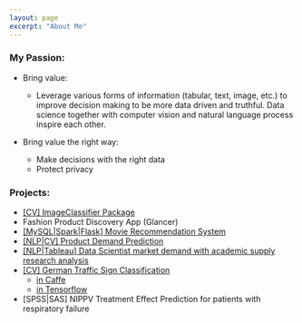 ```yaml
---
layout: page
excerpt: "About Me"
---  
```



### My Passion:  

- Bring value:  
  * Leverage various forms of information (tabular, text, image, etc.) to improve decision making to be more data driven and truthful. Data science together with computer vision and natural language process inspire each other.  

- Bring value the right way:  
  * Make decisions with the right data  
  * Protect privacy  

### Projects:  
- [[CV] ImageClassifier Package](https://github.com/San-Wang/ImageClassifer)  
- Fashion Product Discovery App (Glancer)  
- [[MySQL|Spark|Flask] Movie Recommendation System](https://san-wang.github.io/blog/Movie_Recommender/)  
- [[NLP|CV] Product Demand Prediction](https://san-wang.github.io/blog/Avito-Product-Demand-Prediction/)  
- [[NLP|Tableau] Data Scientist market demand with academic supply research analysis](https://dataprograms.gwu.edu/overview/)  
- [[CV] German Traffic Sign Classification](https://san-wang.github.io/blog/GTSRB_Caffe/)  
  - [in Caffe](https://san-wang.github.io/blog/GTSRB_Caffe/)  
  - [in Tensorflow](https://san-wang.github.io/blog/GTSRB_Tensorflow/)  
- [SPSS|SAS] NIPPV Treatment Effect Prediction for patients with respiratory failure  
